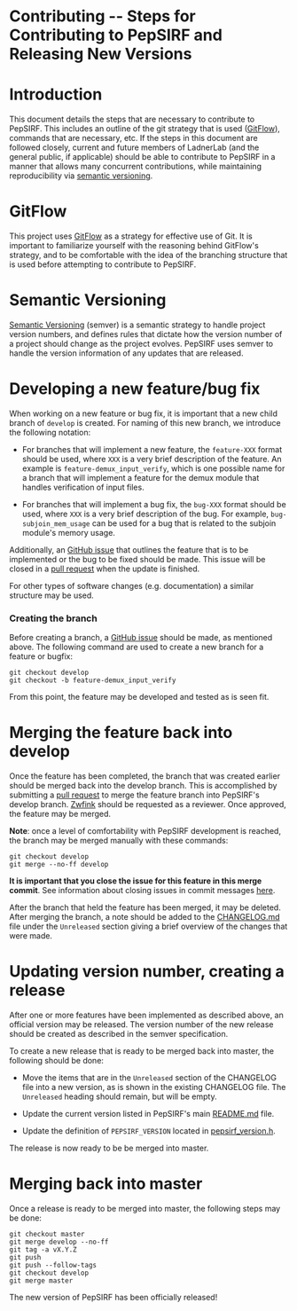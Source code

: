 # Contributing -- Steps for Contributing to PepSIRF and Releasing New Versions

# Introduction
This document details the steps that are necessary to contribute to PepSIRF.
This includes an outline of the git strategy that is used
([GitFlow](https://nvie.com/posts/a-successful-git-branching-model/)),
commands that are necessary, etc.
If the steps in this document are followed closely, current and future members of
LadnerLab (and the general public, if applicable) should be able to contribute to PepSIRF
in a manner that allows many concurrent contributions, while maintaining
reproducibility via [semantic versioning](https://semver.org/).

# GitFlow
This project uses [GitFlow](https://nvie.com/posts/a-successful-git-branching-model/)
as a strategy for effective use of Git.
It is important to familiarize yourself with the reasoning behind GitFlow's
strategy, and to be comfortable with the idea of the branching structure that
is used before attempting to contribute to PepSIRF.

# Semantic Versioning
[Semantic Versioning](https://semver.org/) (semver) is a semantic strategy to
handle project version numbers, and defines rules that dictate how the version number
of a project should change as the project evolves. PepSIRF uses semver to handle the
version information of any updates that are released.

# Developing a new feature/bug fix
When working on a new feature or bug fix, it is important that a new child
branch of ```develop``` is created. For naming of this new branch, we introduce the
following notation:

- For branches that will implement a new feature, the ```feature-XXX``` format
should be used, where ```XXX``` is a very brief description of the feature.
An example is ```feature-demux_input_verify```, which is one possible name for a
branch that will implement a feature for the demux module that handles verification of
input files.

- For branches that will implement a bug fix, the ```bug-XXX``` format should
be used, where ```XXX``` is a very brief description of the bug.
For example, ```bug-subjoin_mem_usage``` can be used for a bug that is
related to the subjoin module's memory usage.

Additionally, an [GitHub issue](https://help.github.com/en/enterprise/2.15/user/articles/creating-an-issue)
that outlines the feature that is to be implemented
or the bug to be fixed should be made. This issue will be closed in a
[pull request](https://help.github.com/en/github/collaborating-with-issues-and-pull-requests/creating-a-pull-request)
when the update is finished.

For other types of software changes (e.g. documentation) a similar structure may be used.

### Creating the branch
Before creating a branch, a
[GitHub issue](https://help.github.com/en/enterprise/2.15/user/articles/creating-an-issue)
should be made, as mentioned above.
The following command are used to create a new branch for a feature or bugfix:

```
git checkout develop
git checkout -b feature-demux_input_verify
```

From this point, the feature may be developed and tested as is seen fit.

# Merging the feature back into develop
Once the feature has been completed, the branch that was created
earlier should be merged back into the develop branch.
This is accomplished by submitting a [pull request](https://help.github.com/en/github/collaborating-with-issues-and-pull-requests/creating-a-pull-request) to merge the
feature branch into PepSIRF's develop branch. [Zwfink](https://github.com/zwfink)
should be requested as a reviewer.
Once approved, the feature may be merged.

**Note**: once a level of comfortability with PepSIRF development is reached,
the branch may be merged manually with these commands:
```
git checkout develop
git merge --no-ff develop
```

**It is important that you close the issue for this feature in this merge commit**.
See information about closing issues in commit messages [here](https://help.github.com/en/github/managing-your-work-on-github/linking-a-pull-request-to-an-issue).

After the branch that held the feature has been merged, it may be deleted.
After merging the branch, a note should be added to the [CHANGELOG.md](CHANGELOG.md) file under the
```Unreleased``` section giving a brief overview of the changes that were made.

# Updating version number, creating a release
After one or more features have been implemented as described above, an official
version may be released. The version number of the new release should be created as
described in the semver specification.

To create a new release that is ready to be merged back into master, the following
should be done:

- Move the items that are in the ```Unreleased``` section of the CHANGELOG file into
a new version, as is shown in the existing CHANGELOG file. The ```Unreleased``` heading
should remain, but will be empty.

- Update the current version listed in PepSIRF's main [README.md](README.md) file.

- Update the definition of ```PEPSIRF_VERSION``` located in
[pepsirf_version.h](include/modules/core/pepsirf_version.h).


The release is now ready to be be merged into master.

# Merging back into master
Once a release is ready to be merged into master, the following steps may be done:

```
git checkout master
git merge develop --no-ff
git tag -a vX.Y.Z
git push
git push --follow-tags
git checkout develop
git merge master
```

The new version of PepSIRF has been officially released!

